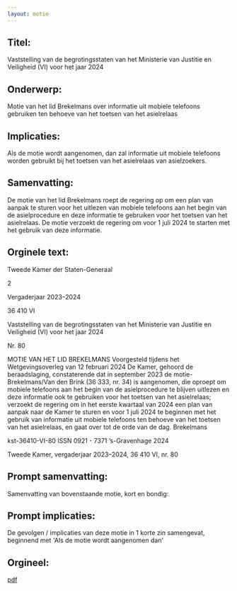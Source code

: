 ```yaml
---
layout: motie
---
```

## Titel:
Vaststelling van de begrotingsstaten van het Ministerie van Justitie en Veiligheid (VI) voor het jaar 2024
## Onderwerp:
Motie van het lid Brekelmans over informatie uit mobiele telefoons gebruiken ten behoeve van het toetsen van het asielrelaas 
## Implicaties:
Als de motie wordt aangenomen, dan zal informatie uit mobiele telefoons worden gebruikt bij het toetsen van het asielrelaas van asielzoekers.
## Samenvatting:
De motie van het lid Brekelmans roept de regering op om een plan van aanpak te sturen voor het uitlezen van mobiele telefoons aan het begin van de asielprocedure en deze informatie te gebruiken voor het toetsen van het asielrelaas. De motie verzoekt de regering om voor 1 juli 2024 te starten met het gebruik van deze informatie.
## Orginele text:


Tweede Kamer der Staten-Generaal

2

Vergaderjaar 2023–2024

36 410 VI

Vaststelling van de begrotingsstaten van het
Ministerie van Justitie en Veiligheid (VI) voor het
jaar 2024

Nr. 80

MOTIE VAN HET LID BREKELMANS
Voorgesteld tijdens het Wetgevingsoverleg van 12 februari 2024
De Kamer,
gehoord de beraadslaging,
constaterende dat in september 2023 de motie-Brekelmans/Van den Brink
(36 333, nr. 34) is aangenomen, die oproept om mobiele telefoons aan het
begin van de asielprocedure te blijven uitlezen en deze informatie ook te
gebruiken voor het toetsen van het asielrelaas;
verzoekt de regering om in het eerste kwartaal van 2024 een plan van
aanpak naar de Kamer te sturen en voor 1 juli 2024 te beginnen met het
gebruik van informatie uit mobiele telefoons ten behoeve van het toetsen
van het asielrelaas,
en gaat over tot de orde van de dag.
Brekelmans

kst-36410-VI-80
ISSN 0921 - 7371
’s-Gravenhage 2024

Tweede Kamer, vergaderjaar 2023–2024, 36 410 VI, nr. 80


## Prompt samenvatting:
Samenvatting van bovenstaande motie, kort en bondig:


## Prompt implicaties:
De gevolgen / implicaties van deze motie in 1 korte zin samengevat, beginnend met 'Als de motie wordt aangenomen dan' 

## Orgineel:
[pdf](https://gegevensmagazijn.tweedekamer.nl/OData/v4/2.0/Document(cd531648-9b55-4e16-951b-bc50acbf7ba9)/resource)
